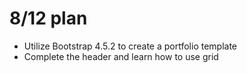 # 8/12 plan

* Utilize Bootstrap 4.5.2 to create a portfolio template
* Complete the header and learn how to use grid



